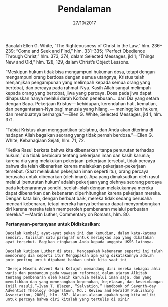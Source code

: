 ﻿---
title:  Pendalaman
date:   27/10/2017
---

Bacalah Ellen G. White, “The Righteousness of Christ in the Law,” hlm. 236–239; “Come and Seek and Find,” hlm. 331–335; “Perfect Obedience Through Christ,” hlm. 373, 374, dalam Selected Messages, jld 1; “Things New and Old,” hlm. 128, 129, dalam Christ’s Object Lessons.

“Meskipun hukum tidak bisa mengampuni hukuman dosa, tetapi dengan mengampuni orang berdosa dengan semua utangnya, Kristus telah menjanjikan pengampunan yang melimpah kepada semua orang yang bertobat, dan percaya pada rahmat-Nya. Kasih Allah sangat melimpah kepada orang yang bertobat, jiwa yang percaya. Dosa pada jiwa dapat dihapuskan hanya melalui darah Korban penebusan... dari Dia yang setara dengan Bapa. Pekerjaan Kristus— kehidupan, kerendahan hati, kematian, dan pengantaraan-Nya bagi manusia yang hilang, — meninggikan hukum, dan membuatnya berharga.”—Ellen G. White, Selected Messages, jld 1, hlm. 371.

“Tabiat Kristus akan menggantikan tabiatmu, dan Anda akan diterima di hadapan Allah bagaikan seorang yang tidak pernah berdosa.”—Ellen G. White, Kebahagiaan Sejati, hlm. 71, 72.

“Ketika Rasul berkata bahwa kita dibenarkan ‘tanpa penurutan terhadap hukum,’ dia tidak berbicara tentang pekerjaan iman dan kasih karunia; karena dia yang melakukan pekerjaan-pekerjaan tersebut, tidak percaya bahwa dia telah dibenarkan karena melakukan pekerjaan-pekerjaan tersebut. (Saat melakukan pekerjaan iman seperti itu), orang percaya berusaha untuk dibenarkan (oleh iman). Apa yang dimaksudkan oleh rasul melalui ‘penurutan hukum’ adalah pekerjaan yang olehnya seorang percaya pada kebenarannya sendiri, seolah-olah dengan melakukannya mereka dapat dibenarkan dan kebenaran diperhitungkan karena pekerjaan mereka. Dengan kata lain, dengan berbuat baik, mereka tidak sedang berusaha mencari kebenaran, tetapi mereka hanya berharap dapat menyombongkan diri karena mereka telah memperoleh pembenaran melalui perbuatan mereka.” —Martin Luther, Commentary on Romans, hlm. 80.

**Pertanyaan-pertanyaan untuk Didiskusikan**:

`Bacalah kembali ayat-ayat pekan ini dan kemudian, dalam kata-katamu sendiri, tulislah satu paragraf untuk meringkas apa yang dikatakan ayat tersebut. Bagikan ringkasan Anda kepada anggota UKSS lainnya.`

`Bacalah kutipan Luther di atas. Mengapakah kebenaran seperti ini telah mendorong dia seperti itu? Mengapakah apa yang dikatakannya adalah poin penting untuk dipahami bahkan untuk kita saat ini`

`“Gereja Masehi Advent Hari Ketujuh memandang diri mereka sebagai ahli waris dan pembangun pada wawasan reformasi dalam ajaran Alkitab tentang pembenaran oleh kasih karunia melalui iman saja, dan yang memulihkan dan yang menerangkan kepenuhan, kejelasan, dan keseimbangan Injil rasuli.”—Ivan T. Blazen, “Salvation,” Handbook of Seventh-day Adventist Theology (Hagerstown, Md.: Review and Herald® Publishing Association, 2000), hlm. 307. Alasan-alasan apakah yang kita miliki untuk percaya bahwa diri kitalah yang tertulis di sini?`